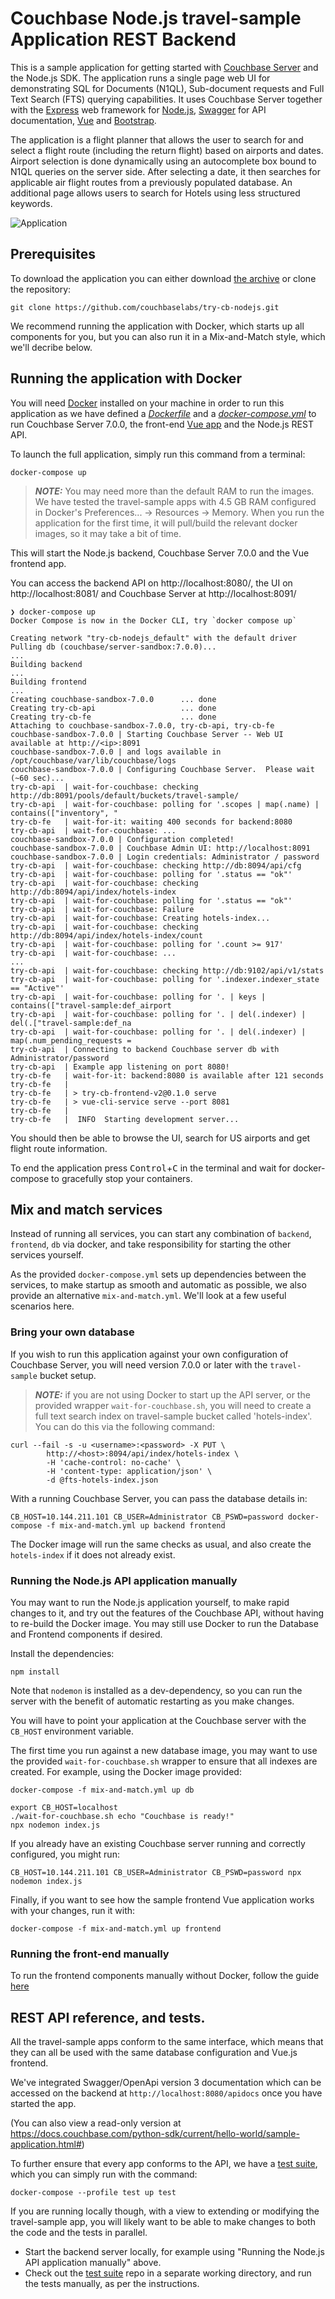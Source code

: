 # Couchbase Node.js travel-sample Application REST Backend

This is a sample application for getting started with [Couchbase Server] and the Node.js SDK.
The application runs a single page web UI for demonstrating SQL for Documents (N1QL), Sub-document requests and Full Text Search (FTS) querying capabilities.
It uses Couchbase Server together with the [Express] web framework for [Node.js], [Swagger] for API documentation, [Vue] and [Bootstrap].

The application is a flight planner that allows the user to search for and select a flight route (including the return flight) based on airports and dates.
Airport selection is done dynamically using an autocomplete box bound to N1QL queries on the server side. After selecting a date, it then searches
for applicable air flight routes from a previously populated database. An additional page allows users to search for Hotels using less structured keywords.

![Application](app.png)


## Prerequisites

To download the application you can either download [the archive](https://github.com/couchbaselabs/try-cb-nodejs/archive/master.zip) or clone the repository:

    git clone https://github.com/couchbaselabs/try-cb-nodejs.git

We recommend running the application with Docker, which starts up all components for you,
but you can also run it in a Mix-and-Match style, which we'll decribe below.


## Running the application with Docker

You will need [Docker](https://docs.docker.com/get-docker/) installed on your machine in order to run this application as we have defined a [_Dockerfile_](Dockerfile) and a [_docker-compose.yml_](docker-compose.yml) to run Couchbase Server 7.0.0, the front-end [Vue app](https://github.com/couchbaselabs/try-cb-frontend-v2.git) and the Node.js REST API.

To launch the full application, simply run this command from a terminal:

    docker-compose up

> **_NOTE:_** You may need more than the default RAM to run the images.
We have tested the travel-sample apps with 4.5 GB RAM configured in Docker's Preferences... -> Resources -> Memory.
When you run the application for the first time, it will pull/build the relevant docker images, so it may take a bit of time.

This will start the Node.js backend, Couchbase Server 7.0.0 and the Vue frontend app.

You can access the backend API on http://localhost:8080/, the UI on
http://localhost:8081/ and Couchbase Server at http://localhost:8091/

    ❯ docker-compose up
    Docker Compose is now in the Docker CLI, try `docker compose up`

    Creating network "try-cb-nodejs_default" with the default driver
    Pulling db (couchbase/server-sandbox:7.0.0)...
    ...
    Building backend
    ...
    Building frontend
    ...
    Creating couchbase-sandbox-7.0.0      ... done
    Creating try-cb-api                   ... done
    Creating try-cb-fe                    ... done
    Attaching to couchbase-sandbox-7.0.0, try-cb-api, try-cb-fe
    couchbase-sandbox-7.0.0 | Starting Couchbase Server -- Web UI available at http://<ip>:8091
    couchbase-sandbox-7.0.0 | and logs available in /opt/couchbase/var/lib/couchbase/logs
    couchbase-sandbox-7.0.0 | Configuring Couchbase Server.  Please wait (~60 sec)...
    try-cb-api  | wait-for-couchbase: checking http://db:8091/pools/default/buckets/travel-sample/
    try-cb-api  | wait-for-couchbase: polling for '.scopes | map(.name) | contains(["inventory", "
    try-cb-fe   | wait-for-it: waiting 400 seconds for backend:8080
    try-cb-api  | wait-for-couchbase: ...
    couchbase-sandbox-7.0.0 | Configuration completed!
    couchbase-sandbox-7.0.0 | Couchbase Admin UI: http://localhost:8091
    couchbase-sandbox-7.0.0 | Login credentials: Administrator / password
    try-cb-api  | wait-for-couchbase: checking http://db:8094/api/cfg
    try-cb-api  | wait-for-couchbase: polling for '.status == "ok"'
    try-cb-api  | wait-for-couchbase: checking http://db:8094/api/index/hotels-index
    try-cb-api  | wait-for-couchbase: polling for '.status == "ok"'
    try-cb-api  | wait-for-couchbase: Failure
    try-cb-api  | wait-for-couchbase: Creating hotels-index...
    try-cb-api  | wait-for-couchbase: checking http://db:8094/api/index/hotels-index/count
    try-cb-api  | wait-for-couchbase: polling for '.count >= 917'
    try-cb-api  | wait-for-couchbase: ...
    ...
    try-cb-api  | wait-for-couchbase: checking http://db:9102/api/v1/stats
    try-cb-api  | wait-for-couchbase: polling for '.indexer.indexer_state == "Active"'
    try-cb-api  | wait-for-couchbase: polling for '. | keys | contains(["travel-sample:def_airport
    try-cb-api  | wait-for-couchbase: polling for '. | del(.indexer) | del(.["travel-sample:def_na
    try-cb-api  | wait-for-couchbase: polling for '. | del(.indexer) | map(.num_pending_requests =
    try-cb-api  | Connecting to backend Couchbase server db with Administrator/password
    try-cb-api  | Example app listening on port 8080!
    try-cb-fe   | wait-for-it: backend:8080 is available after 121 seconds
    try-cb-fe   |
    try-cb-fe   | > try-cb-frontend-v2@0.1.0 serve
    try-cb-fe   | > vue-cli-service serve --port 8081
    try-cb-fe   |
    try-cb-fe   |  INFO  Starting development server...

You should then be able to browse the UI, search for US airports and get flight
route information.

To end the application press <kbd>Control</kbd>+<kbd>C</kbd> in the terminal
and wait for docker-compose to gracefully stop your containers.


## Mix and match services

Instead of running all services, you can start any combination of `backend`,
`frontend`, `db` via docker, and take responsibility for starting the other
services yourself.

As the provided `docker-compose.yml` sets up dependencies between the services,
to make startup as smooth and automatic as possible, we also provide an
alternative `mix-and-match.yml`. We'll look at a few useful scenarios here.


### Bring your own database

If you wish to run this application against your own configuration of Couchbase
Server, you will need version 7.0.0 or later with the `travel-sample`
bucket setup.

> **_NOTE:_** if you are not using Docker to start up the API server, or the
> provided wrapper `wait-for-couchbase.sh`, you will need to create a full text
> search index on travel-sample bucket called 'hotels-index'. You can do this
> via the following command:

    curl --fail -s -u <username>:<password> -X PUT \
            http://<host>:8094/api/index/hotels-index \
            -H 'cache-control: no-cache' \
            -H 'content-type: application/json' \
            -d @fts-hotels-index.json

With a running Couchbase Server, you can pass the database details in:

    CB_HOST=10.144.211.101 CB_USER=Administrator CB_PSWD=password docker-compose -f mix-and-match.yml up backend frontend

The Docker image will run the same checks as usual, and also create the
`hotels-index` if it does not already exist.


### Running the Node.js API application manually

You may want to run the Node.js application yourself, to make rapid changes to it,
and try out the features of the Couchbase API, without having to re-build the Docker
image. You may still use Docker to run the Database and Frontend components if desired.

Install the dependencies:

    npm install

Note that `nodemon` is installed as a dev-dependency, so you can run the server with
the benefit of automatic restarting as you make changes.

You will have to point your application at the Couchbase server with the
`CB_HOST` environment variable.

The first time you run against a new database image, you may want to use the provided
`wait-for-couchbase.sh` wrapper to ensure that all indexes are created.
For example, using the Docker image provided:


    docker-compose -f mix-and-match.yml up db

    export CB_HOST=localhost
    ./wait-for-couchbase.sh echo "Couchbase is ready!"
    npx nodemon index.js

If you already have an existing Couchbase server running and correctly configured, you might run:

    CB_HOST=10.144.211.101 CB_USER=Administrator CB_PSWD=password npx nodemon index.js

Finally, if you want to see how the sample frontend Vue application works with your changes,
run it with:

    docker-compose -f mix-and-match.yml up frontend


### Running the front-end manually

To run the frontend components manually without Docker, follow the guide
[here](https://github.com/couchbaselabs/try-cb-frontend-v2)


## REST API reference, and tests.

All the travel-sample apps conform to the same interface, which means that they can all be used with the same database configuration and Vue.js frontend.

We've integrated Swagger/OpenApi version 3 documentation which can be accessed on the backend at `http://localhost:8080/apidocs` once you have started the app.

(You can also view a read-only version at https://docs.couchbase.com/python-sdk/current/hello-world/sample-application.html#)

To further ensure that every app conforms to the API, we have a [test suite][try-cb-test], which you can simply run with the command:

```
docker-compose --profile test up test
```

If you are running locally though, with a view to extending or modifying the travel-sample app, you will likely want to be able to make changes to both the code and the tests in parallel.

 * Start the backend server locally, for example using "Running the Node.js API application manually" above.
 * Check out the [test suite][try-cb-test] repo in a separate working directory, and run the tests manually, as per the instructions.


[Couchbase Server]: https://www.couchbase.com/
[Node.js SDK]: https://docs.couchbase.com/nodejs-sdk/current/hello-world/overview.html
[Express]: https://expressjs.com/
[Node.js]: https://nodejs.org/
[Swagger]: https://swagger.io/resources/open-api/
[Vue]: https://vuejs.org/
[Bootstrap]: https://getbootstrap.com/
[try-cb-test]: https://github.com/couchbaselabs/try-cb-test/
